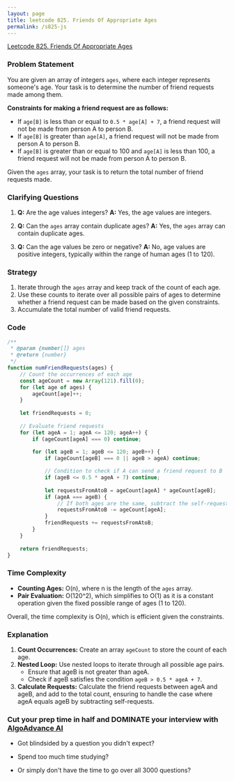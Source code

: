 ```yaml
---
layout: page
title: leetcode 825. Friends Of Appropriate Ages
permalink: /s825-js
---
```

[Leetcode 825. Friends Of Appropriate Ages](https://algoadvance.github.io/algoadvance/l825)
### Problem Statement
You are given an array of integers `ages`, where each integer represents someone's age. Your task is to determine the number of friend requests made among them.

**Constraints for making a friend request are as follows:**

- If `age[B]` is less than or equal to `0.5 * age[A] + 7`, a friend request will not be made from person A to person B.
- If `age[B]` is greater than `age[A]`, a friend request will not be made from person A to person B.
- If `age[B]` is greater than or equal to 100 and `age[A]` is less than 100, a friend request will not be made from person A to person B.

Given the `ages` array, your task is to return the total number of friend requests made.

### Clarifying Questions
1. **Q:** Are the age values integers?
   **A:** Yes, the age values are integers.
   
2. **Q:** Can the `ages` array contain duplicate ages?
   **A:** Yes, the `ages` array can contain duplicate ages.

3. **Q:** Can the age values be zero or negative?
   **A:** No, age values are positive integers, typically within the range of human ages (1 to 120).

### Strategy
1. Iterate through the `ages` array and keep track of the count of each age.
2. Use these counts to iterate over all possible pairs of ages to determine whether a friend request can be made based on the given constraints.
3. Accumulate the total number of valid friend requests.

### Code
```javascript
/**
 * @param {number[]} ages
 * @return {number}
 */
function numFriendRequests(ages) {
    // Count the occurrences of each age
    const ageCount = new Array(121).fill(0);
    for (let age of ages) {
        ageCount[age]++;
    }
    
    let friendRequests = 0;
    
    // Evaluate friend requests
    for (let ageA = 1; ageA <= 120; ageA++) {
        if (ageCount[ageA] === 0) continue;
        
        for (let ageB = 1; ageB <= 120; ageB++) {
            if (ageCount[ageB] === 0 || ageB > ageA) continue;

            // Condition to check if A can send a friend request to B
            if (ageB <= 0.5 * ageA + 7) continue;
            
            let requestsFromAtoB = ageCount[ageA] * ageCount[ageB];
            if (ageA === ageB) {
                // If both ages are the same, subtract the self-request
                requestsFromAtoB -= ageCount[ageA];
            }
            friendRequests += requestsFromAtoB;
        }
    }
    
    return friendRequests;
}
```

### Time Complexity
- **Counting Ages:** O(n), where n is the length of the `ages` array.
- **Pair Evaluation:** O(120^2), which simplifies to O(1) as it is a constant operation given the fixed possible range of ages (1 to 120).

Overall, the time complexity is O(n), which is efficient given the constraints.

### Explanation
1. **Count Occurrences:** Create an array `ageCount` to store the count of each age.
2. **Nested Loop:** Use nested loops to iterate through all possible age pairs.
   - Ensure that ageB is not greater than ageA.
   - Check if ageB satisfies the condition `ageB > 0.5 * ageA + 7`.
3. **Calculate Requests:** Calculate the friend requests between ageA and ageB, and add to the total count, ensuring to handle the case where ageA equals ageB by subtracting self-requests.


### Cut your prep time in half and DOMINATE your interview with [AlgoAdvance AI](https://algoAdvance.com)

- Got blindsided by a question you didn't expect?

- Spend too much time studying?

- Or simply don't have the time to go over all 3000 questions?


